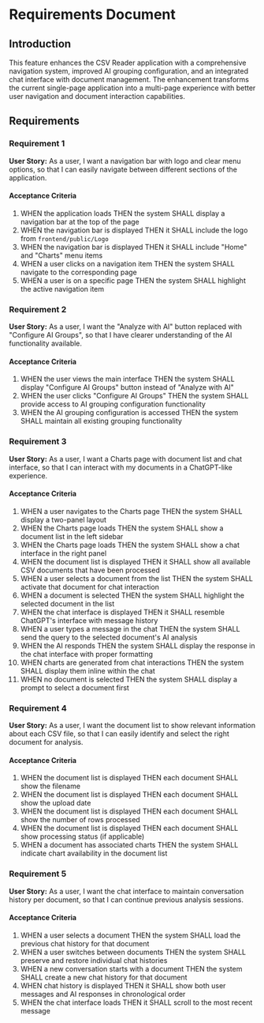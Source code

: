 # Requirements Document

## Introduction

This feature enhances the CSV Reader application with a comprehensive navigation system, improved AI grouping configuration, and an integrated chat interface with document management. The enhancement transforms the current single-page application into a multi-page experience with better user navigation and document interaction capabilities.

## Requirements

### Requirement 1

**User Story:** As a user, I want a navigation bar with logo and clear menu options, so that I can easily navigate between different sections of the application.

#### Acceptance Criteria

1. WHEN the application loads THEN the system SHALL display a navigation bar at the top of the page
2. WHEN the navigation bar is displayed THEN it SHALL include the logo from `frontend/public/Logo`
3. WHEN the navigation bar is displayed THEN it SHALL include "Home" and "Charts" menu items
4. WHEN a user clicks on a navigation item THEN the system SHALL navigate to the corresponding page
5. WHEN a user is on a specific page THEN the system SHALL highlight the active navigation item

### Requirement 2

**User Story:** As a user, I want the "Analyze with AI" button replaced with "Configure AI Groups", so that I have clearer understanding of the AI functionality available.

#### Acceptance Criteria

1. WHEN the user views the main interface THEN the system SHALL display "Configure AI Groups" button instead of "Analyze with AI"
2. WHEN the user clicks "Configure AI Groups" THEN the system SHALL provide access to AI grouping configuration functionality
3. WHEN the AI grouping configuration is accessed THEN the system SHALL maintain all existing grouping functionality

### Requirement 3

**User Story:** As a user, I want a Charts page with document list and chat interface, so that I can interact with my documents in a ChatGPT-like experience.

#### Acceptance Criteria

1. WHEN a user navigates to the Charts page THEN the system SHALL display a two-panel layout
2. WHEN the Charts page loads THEN the system SHALL show a document list in the left sidebar
3. WHEN the Charts page loads THEN the system SHALL show a chat interface in the right panel
4. WHEN the document list is displayed THEN it SHALL show all available CSV documents that have been processed
5. WHEN a user selects a document from the list THEN the system SHALL activate that document for chat interaction
6. WHEN a document is selected THEN the system SHALL highlight the selected document in the list
7. WHEN the chat interface is displayed THEN it SHALL resemble ChatGPT's interface with message history
8. WHEN a user types a message in the chat THEN the system SHALL send the query to the selected document's AI analysis
9. WHEN the AI responds THEN the system SHALL display the response in the chat interface with proper formatting
10. WHEN charts are generated from chat interactions THEN the system SHALL display them inline within the chat
11. WHEN no document is selected THEN the system SHALL display a prompt to select a document first

### Requirement 4

**User Story:** As a user, I want the document list to show relevant information about each CSV file, so that I can easily identify and select the right document for analysis.

#### Acceptance Criteria

1. WHEN the document list is displayed THEN each document SHALL show the filename
2. WHEN the document list is displayed THEN each document SHALL show the upload date
3. WHEN the document list is displayed THEN each document SHALL show the number of rows processed
4. WHEN the document list is displayed THEN each document SHALL show processing status (if applicable)
5. WHEN a document has associated charts THEN the system SHALL indicate chart availability in the document list

### Requirement 5

**User Story:** As a user, I want the chat interface to maintain conversation history per document, so that I can continue previous analysis sessions.

#### Acceptance Criteria

1. WHEN a user selects a document THEN the system SHALL load the previous chat history for that document
2. WHEN a user switches between documents THEN the system SHALL preserve and restore individual chat histories
3. WHEN a new conversation starts with a document THEN the system SHALL create a new chat history for that document
4. WHEN chat history is displayed THEN it SHALL show both user messages and AI responses in chronological order
5. WHEN the chat interface loads THEN it SHALL scroll to the most recent message

